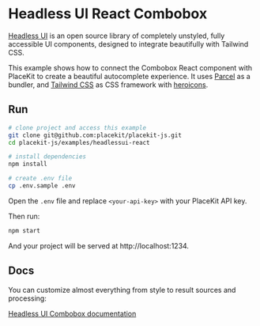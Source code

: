 # Headless UI React Combobox

[Headless UI](https://headlessui.com) is an open source library of completely unstyled, fully accessible UI components, designed to integrate beautifully with Tailwind CSS.

This example shows how to connect the Combobox React component with PlaceKit to create a beautiful autocomplete experience.
It uses [Parcel](https://parceljs.org) as a bundler, and [Tailwind CSS](http://tailwindcss.com) as CSS framework with [heroicons](https://github.com/tailwindlabs/heroicons).

## Run

```sh
# clone project and access this example
git clone git@github.com:placekit/placekit-js.git
cd placekit-js/examples/headlessui-react

# install dependencies
npm install

# create .env file
cp .env.sample .env
```

Open the `.env` file and replace `<your-api-key>` with your PlaceKit API key.

Then run:

```sh
npm start
```

And your project will be served at http://localhost:1234.

## Docs

You can customize almost everything from style to result sources and processing:

[Headless UI Combobox documentation](https://headlessui.com/react/combobox)